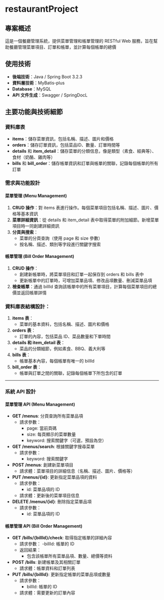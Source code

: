 # restaurantProject
## 專案概述
這是一個餐廳管理系統，提供菜單管理和帳單管理的 RESTful Web 服務，旨在幫助餐廳管理菜單項目、訂單和帳單，並計算每個帳單的總價
## 使用技術
* **後端技術**：Java / Spring Boot 3.2.3
* **資料層技術**：MyBatis-plus
* **Database**：MySQL
* **API 文件生成**：Swagger / SpringDocL
## 主要功能與技術細節
### 資料庫表
- **items**：儲存菜單資訊，包括名稱、描述、圖片和價格
- **orders**：儲存訂單資訊，包括菜品ID、數量、訂單時間等
- **details** 和 **item_detail**：儲存菜單的分類信息，像是類型（素食、經典等）、食材（奶酪、雞肉等）
- **bills** 和 **bill_order**：儲存帳單資訊和訂單與帳單的關聯，記錄每個帳單的所有訂單
### 需求與功能設計
#### 菜單管理 (Menu Management)
1. **CRUD 操作**：對 items 表進行操作。每個菜單項目包括名稱、描述、圖片、價格等基本資訊   
2. **菜單詳細資訊**：從 details 和 item_detail 表中取得菜單的附加細節。新增菜單項目時一同創建詳細資訊
3. **分頁與搜索**：
    - 菜單的分頁查詢（使用 page 和 size 參數）
    - 按名稱、描述、類別等字段進行關鍵字搜索
#### 帳單管理 (Bill Order Management)
1. **CRUD 操作**：
    - 創建新帳單時，將菜單項目和訂單一起保存到 orders 和 bills 表中
    - 更新帳單中的訂單時，可增加菜單品項、修改品項數量、刪減菜單品項
2. **檢查帳單**：通過 billId 查詢該帳單中的所有菜單項目，計算每個菜單項目的總價並返回帳單詳情
### 資料庫表結構設計：
1. **items 表**：
    - 菜單的基本資料，包括名稱、描述、圖片和價格
2. **orders 表**：
    - 訂單的內容，包括菜品 ID、菜品數量和下單時間
3. **details 和 item_detail 表**：
    - 菜品的分類細節，例如素食、BBQ、義大利等
4. **bills 表**：
    - 帳單基本內容，每個帳單有唯一的 billId
5. **bill_order 表**：
    - 帳單與訂單之間的關聯，記錄每個帳單下所包含的訂單
---
### 系統 API 設計
#### 菜單管理 API (Menu Management)
- **GET /menus**: 分頁查詢所有菜單品項
    - 請求參數：
        - page: 當前頁碼
        - size: 每頁顯示的菜單數量
        - keyword: 搜索關鍵字（可選，預設為空）
- **GET /menus/search**: 根據關鍵字搜尋菜單
    - 請求參數：
        - keyword: 搜索關鍵字
- **POST /menus**: 創建新菜單項目
    - 請求體：菜單項目的詳細信息（名稱、描述、圖片、價格等）
- **PUT /menus/{id}**: 更新指定菜單品項的資料
    - 請求參數：
        - id: 菜單品項的 ID
    - 請求體：更新後的菜單項目信息
- **DELETE /menus/{id}**: 刪除指定菜單品項
    - 請求參數：
        - id: 菜單品項的 ID
#### 帳單管理 API (Bill Order Management)
- **GET /bills/{billId}/check**: 取得指定帳單的詳細內容
    - 請求參數：
        -billId: 帳單的 ID
    - 返回結果：
        - 包含該帳單所有菜單品項、數量、總價等資料
- **POST /bills**: 新建帳單及其相關訂單
    - 請求體：帳單資料和訂單列表
- **PUT /bills/{billId}**: 更新指定帳單的菜單品項或數量
    - 請求參數：
        - billId: 帳單的 ID
    - 請求體：需要更新的訂單內容



